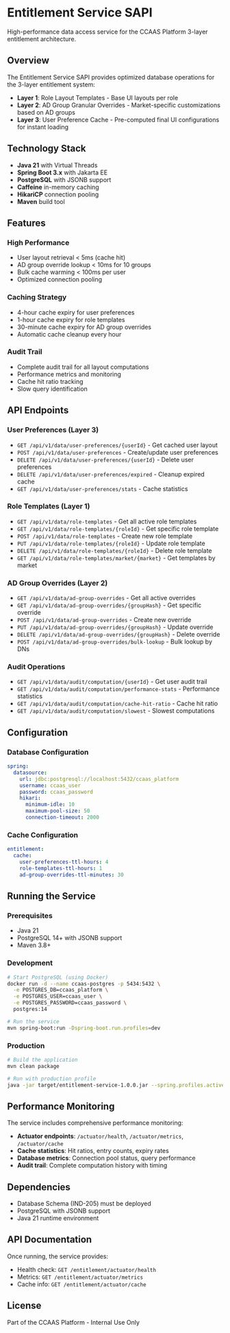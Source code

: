 # Entitlement Service SAPI

High-performance data access service for the CCAAS Platform 3-layer entitlement architecture.

## Overview

The Entitlement Service SAPI provides optimized database operations for the 3-layer entitlement system:

- **Layer 1**: Role Layout Templates - Base UI layouts per role
- **Layer 2**: AD Group Granular Overrides - Market-specific customizations based on AD groups
- **Layer 3**: User Preference Cache - Pre-computed final UI configurations for instant loading

## Technology Stack

- **Java 21** with Virtual Threads
- **Spring Boot 3.x** with Jakarta EE
- **PostgreSQL** with JSONB support
- **Caffeine** in-memory caching
- **HikariCP** connection pooling
- **Maven** build tool

## Features

### High Performance
- User layout retrieval < 5ms (cache hit)
- AD group override lookup < 10ms for 10 groups
- Bulk cache warming < 100ms per user
- Optimized connection pooling

### Caching Strategy
- 4-hour cache expiry for user preferences
- 1-hour cache expiry for role templates
- 30-minute cache expiry for AD group overrides
- Automatic cache cleanup every hour

### Audit Trail
- Complete audit trail for all layout computations
- Performance metrics and monitoring
- Cache hit ratio tracking
- Slow query identification

## API Endpoints

### User Preferences (Layer 3)
- `GET /api/v1/data/user-preferences/{userId}` - Get cached user layout
- `POST /api/v1/data/user-preferences` - Create/update user preferences
- `DELETE /api/v1/data/user-preferences/{userId}` - Delete user preferences
- `DELETE /api/v1/data/user-preferences/expired` - Cleanup expired cache
- `GET /api/v1/data/user-preferences/stats` - Cache statistics

### Role Templates (Layer 1)
- `GET /api/v1/data/role-templates` - Get all active role templates
- `GET /api/v1/data/role-templates/{roleId}` - Get specific role template
- `POST /api/v1/data/role-templates` - Create new role template
- `PUT /api/v1/data/role-templates/{roleId}` - Update role template
- `DELETE /api/v1/data/role-templates/{roleId}` - Delete role template
- `GET /api/v1/data/role-templates/market/{market}` - Get templates by market

### AD Group Overrides (Layer 2)
- `GET /api/v1/data/ad-group-overrides` - Get all active overrides
- `GET /api/v1/data/ad-group-overrides/{groupHash}` - Get specific override
- `POST /api/v1/data/ad-group-overrides` - Create new override
- `PUT /api/v1/data/ad-group-overrides/{groupHash}` - Update override
- `DELETE /api/v1/data/ad-group-overrides/{groupHash}` - Delete override
- `POST /api/v1/data/ad-group-overrides/bulk-lookup` - Bulk lookup by DNs

### Audit Operations
- `GET /api/v1/data/audit/computation/{userId}` - Get user audit trail
- `GET /api/v1/data/audit/computation/performance-stats` - Performance statistics
- `GET /api/v1/data/audit/computation/cache-hit-ratio` - Cache hit ratio
- `GET /api/v1/data/audit/computation/slowest` - Slowest computations

## Configuration

### Database Configuration
```yaml
spring:
  datasource:
    url: jdbc:postgresql://localhost:5432/ccaas_platform
    username: ccaas_user
    password: ccaas_password
    hikari:
      minimum-idle: 10
      maximum-pool-size: 50
      connection-timeout: 2000
```

### Cache Configuration
```yaml
entitlement:
  cache:
    user-preferences-ttl-hours: 4
    role-templates-ttl-hours: 1
    ad-group-overrides-ttl-minutes: 30
```

## Running the Service

### Prerequisites
- Java 21
- PostgreSQL 14+ with JSONB support
- Maven 3.8+

### Development
```bash
# Start PostgreSQL (using Docker)
docker run -d --name ccaas-postgres -p 5434:5432 \
  -e POSTGRES_DB=ccaas_platform \
  -e POSTGRES_USER=ccaas_user \
  -e POSTGRES_PASSWORD=ccaas_password \
  postgres:14

# Run the service
mvn spring-boot:run -Dspring-boot.run.profiles=dev
```

### Production
```bash
# Build the application
mvn clean package

# Run with production profile
java -jar target/entitlement-service-1.0.0.jar --spring.profiles.active=prod
```

## Performance Monitoring

The service includes comprehensive performance monitoring:

- **Actuator endpoints**: `/actuator/health`, `/actuator/metrics`, `/actuator/cache`
- **Cache statistics**: Hit ratios, entry counts, expiry rates
- **Database metrics**: Connection pool status, query performance
- **Audit trail**: Complete computation history with timing

## Dependencies

- Database Schema (IND-205) must be deployed
- PostgreSQL with JSONB support
- Java 21 runtime environment

## API Documentation

Once running, the service provides:
- Health check: `GET /entitlement/actuator/health`
- Metrics: `GET /entitlement/actuator/metrics`
- Cache info: `GET /entitlement/actuator/cache`

## License

Part of the CCAAS Platform - Internal Use Only

